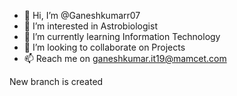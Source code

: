 - 👋 Hi, I’m @Ganeshkumarr07
- 👀 I’m interested in Astrobiologist
- 🌱 I’m currently learning Information Technology
- 💞️ I’m looking to collaborate on Projects
- 📫 Reach me on ganeshkumar.it19@mamcet.com

<!---
Ganeshkumarr07/Ganeshkumarr07 is a ✨ special ✨ repository because its `README.md` (this file) appears on your GitHub profile.
You can click the Preview link to take a look at your changes.
--->
New branch is created
